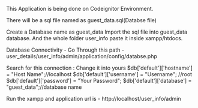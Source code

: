 This Application is being done on Codeignitor Environment.
 
There will be a sql file named as guest_data.sql(Databse file)

Create a Database name as guest_data
Import the sql file into guest_data database.
And the whole folder user_info paste it inside xampp/htdocs.

Database Connectivity - Go Through this path - user_details/user_info/admin/application/config/databse.php

Search for this connection :
Change it into yours
$db['default']['hostname'] = "Host Name";//localhost
$db['default']['username'] = "Username"; //root
$db['default']['password'] = "Your Password";
$db['default']['database'] = "guest_data";//database name

Run the xampp and application url is  - http://localhost/user_info/admin
